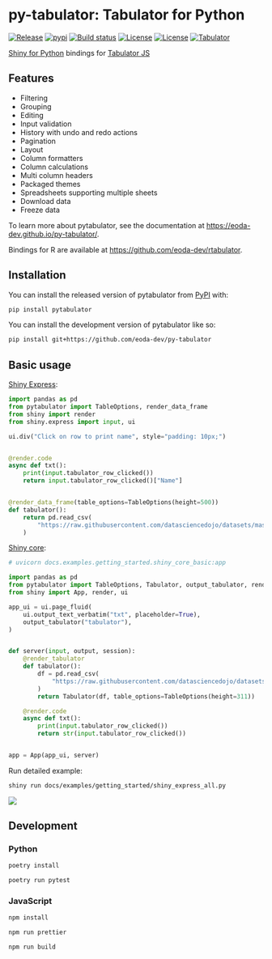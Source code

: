 # py-tabulator: Tabulator for Python

[![Release](https://img.shields.io/github/v/release/eoda-dev/py-tabulator)](https://img.shields.io/github/v/release/eoda-dev/py-tabulator)
[![pypi](https://img.shields.io/pypi/v/pytabulator.svg)](https://pypi.python.org/pypi/pytabulator)
[![Build status](https://img.shields.io/github/actions/workflow/status/eoda-dev/py-tabulator/pytest.yml?branch=main)](https://img.shields.io/github/actions/workflow/status/eoda-dev/py-tabulator/pytest.yml?branch=main)
[![License](https://img.shields.io/github/license/eoda-dev/py-tabulator)](https://img.shields.io/github/license/eoda-dev/py-tabulator)
[![License](https://img.shields.io/github/license/eoda-dev/py-maplibregl)](https://img.shields.io/github/license/eoda-dev/py-maplibregl)
[![Tabulator](https://img.shields.io/badge/Tabulator-v6.2.1-blue.svg)](https://github.com/olifolkerd/tabulator/releases/tag/6.2.1)

[Shiny for Python](https://shiny.posit.co/py/) bindings for [Tabulator JS](https://tabulator.info/)

## Features

* Filtering
* Grouping
* Editing
* Input validation
* History with undo and redo actions
* Pagination
* Layout
* Column formatters
* Column calculations
* Multi column headers
* Packaged themes
* Spreadsheets supporting multiple sheets
* Download data
* Freeze data

To learn more about pytabulator, see the documentation at https://eoda-dev.github.io/py-tabulator/.

Bindings for R are available at https://github.com/eoda-dev/rtabulator.

## Installation

You can install the released version of pytabulator from [PyPI](https://pypi.org/) with:

```bash
pip install pytabulator
```

You can install the development version of pytabulator like so:

```bash
pip install git+https://github.com/eoda-dev/py-tabulator
```

## Basic usage

[Shiny Express](https://shiny.posit.co/blog/posts/shiny-express/):

```python
import pandas as pd
from pytabulator import TableOptions, render_data_frame
from shiny import render
from shiny.express import input, ui

ui.div("Click on row to print name", style="padding: 10px;")


@render.code
async def txt():
    print(input.tabulator_row_clicked())
    return input.tabulator_row_clicked()["Name"]


@render_data_frame(table_options=TableOptions(height=500))
def tabulator():
    return pd.read_csv(
        "https://raw.githubusercontent.com/datasciencedojo/datasets/master/titanic.csv"
    )
```

[Shiny core](https://shiny.posit.co/py/):

```python
# uvicorn docs.examples.getting_started.shiny_core_basic:app

import pandas as pd
from pytabulator import TableOptions, Tabulator, output_tabulator, render_tabulator
from shiny import App, render, ui

app_ui = ui.page_fluid(
    ui.output_text_verbatim("txt", placeholder=True),
    output_tabulator("tabulator"),
)


def server(input, output, session):
    @render_tabulator
    def tabulator():
        df = pd.read_csv(
            "https://raw.githubusercontent.com/datasciencedojo/datasets/master/titanic.csv"
        )
        return Tabulator(df, table_options=TableOptions(height=311))

    @render.code
    async def txt():
        print(input.tabulator_row_clicked())
        return str(input.tabulator_row_clicked())


app = App(app_ui, server)
```

Run detailed example:

```bash
shiny run docs/examples/getting_started/shiny_express_all.py
```

![](docs/images/shiny-express-detailed-example.png)

## Development

### Python

```bash
poetry install

poetry run pytest
```

### JavaScript

```bash
npm install

npm run prettier

npm run build
```
